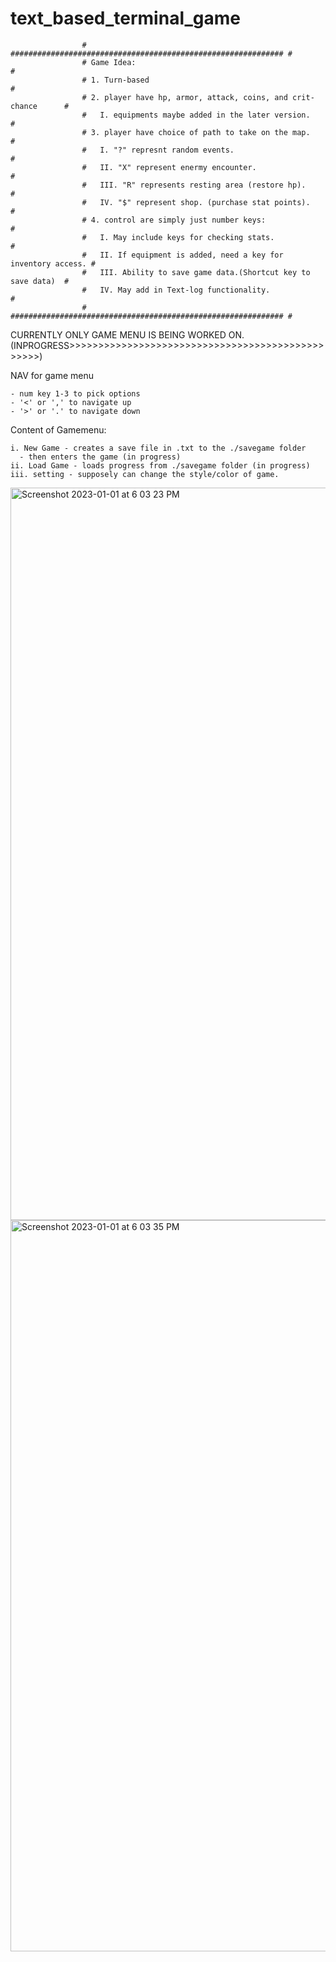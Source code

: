 
# text_based_terminal_game

                    # ############################################################# #
                    # Game Idea:                                                    #
                    # 1. Turn-based                                                 #
                    # 2. player have hp, armor, attack, coins, and crit-chance      #
                    #   I. equipments maybe added in the later version.             #
                    # 3. player have choice of path to take on the map.             #
                    #   I. "?" represnt random events.                              #
                    #   II. "X" represent enermy encounter.                         #
                    #   III. "R" represents resting area (restore hp).              #
                    #   IV. "$" represent shop. (purchase stat points).             #
                    # 4. control are simply just number keys:                       #
                    #   I. May include keys for checking stats.                     #
                    #   II. If equipment is added, need a key for inventory access. #
                    #   III. Ability to save game data.(Shortcut key to save data)  #
                    #   IV. May add in Text-log functionality.                      #
                    # ############################################################# #
                    
CURRENTLY ONLY GAME MENU IS BEING WORKED ON. (INPROGRESS>>>>>>>>>>>>>>>>>>>>>>>>>>>>>>>>>>>>>>>>>>>>>>>>>) 

  NAV for game menu
  
    - num key 1-3 to pick options
    - '<' or ',' to navigate up
    - '>' or '.' to navigate down
    
 Content of Gamemenu:
 
    i. New Game - creates a save file in .txt to the ./savegame folder
      - then enters the game (in progress)
    ii. Load Game - loads progress from ./savegame folder (in progress)
    iii. setting - supposely can change the style/color of game.
<img width="1172" alt="Screenshot 2023-01-01 at 6 03 23 PM" src="https://user-images.githubusercontent.com/95335912/210190703-6dc27475-65b0-4bfb-9d3f-5bc7273a0b22.png">
<img width="1170" alt="Screenshot 2023-01-01 at 6 03 35 PM" src="https://user-images.githubusercontent.com/95335912/210190708-f21db5b7-0b26-479e-9819-d271116b3037.png">
